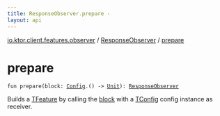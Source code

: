 ```yaml
---
title: ResponseObserver.prepare - 
layout: api
---
```


<div class='api-docs-breadcrumbs'><a href="../index.html">io.ktor.client.features.observer</a> / <a href="index.html">ResponseObserver</a> / <a href="./prepare.html">prepare</a></div>

# prepare

<div class="signature"><code><span class="keyword">fun </span><span class="identifier">prepare</span><span class="symbol">(</span><span class="parameterName" id="io.ktor.client.features.observer.ResponseObserver.Feature$prepare(kotlin.Function1((io.ktor.client.features.observer.ResponseObserver.Config, kotlin.Unit)))/block">block</span><span class="symbol">:</span>&nbsp;<a href="-config/index.html"><span class="identifier">Config</span></a><span class="symbol">.</span><span class="symbol">(</span><span class="symbol">)</span>&nbsp;<span class="symbol">-&gt;</span>&nbsp;<a href="https://kotlinlang.org/api/latest/jvm/stdlib/kotlin/-unit/index.html"><span class="identifier">Unit</span></a><span class="symbol">)</span><span class="symbol">: </span><a href="index.html"><span class="identifier">ResponseObserver</span></a></code></div>

Builds a <a href="#">TFeature</a> by calling the <a href="-feature/prepare.html#io.ktor.client.features.observer.ResponseObserver.Feature$prepare(kotlin.Function1((io.ktor.client.features.observer.ResponseObserver.Config, kotlin.Unit)))/block">block</a> with a <a href="#">TConfig</a> config instance as receiver.


